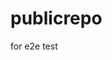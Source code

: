 # publicrepo
for e2e test





























































































































































































































































































































































































































































































































































































































































































































































































































































































































































































































































































































































































































































































































































































































































































































































































































































































































































































































































































































































































































































































































































































































































































































































































































































































































































































































































































































































































































































































































































































































































































































































































































































































































































































































































































































































































































































































































































































































































































































































































































































































































































































































































































































































































































































































































































































































































































































































































































































































































